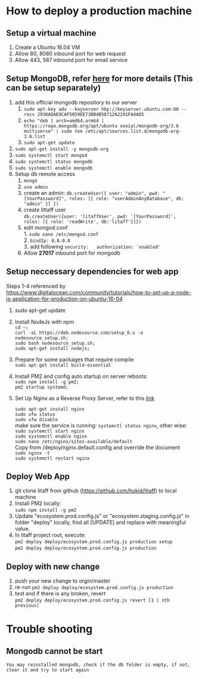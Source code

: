 # How to deploy a production machine


## Setup a virtual machine
  1. Create a Ubuntu 16.04 VM
  2. Allow 80, 8080 inbound port for web request
  3. Allow 443, 587 inbound port for email service

## Setup MongoDB, refer [here]( https://www.digitalocean.com/community/tutorials/how-to-install-mongodb-on-ubuntu-16-04) for more details (This can be setup separately)
  1. add this official mongodb repository to our server
        1. `sudo apt-key adv --keyserver hkp://keyserver.ubuntu.com:80 --recv 2930ADAE8CAF5059EE73BB4B58712A2291FA4AD5`
        2. `echo "deb [ arch=amd64,arm64 ] https://repo.mongodb.org/apt/ubuntu xenial/mongodb-org/3.6 multiverse" | sudo tee /etc/apt/sources.list.d/mongodb-org-3.6.list`
        3. `sudo apt-get update`
  2. `sudo apt-get install -y mongodb-org`
  3. `sudo systemctl start mongod`
  4. `sudo systemctl status mongodb`
  5. `sudo systemctl enable mongodb`
  6. Setup db remote access
        1. `mongo`
        2. `use admin`
        3. create an admin:
            `db.createUser({ user: "admin", pwd: "[YourPassword]", roles: [{ role: "userAdminAnyDatabase", db: "admin" }] })`
        4. create littaff user  
            `db.createUser({user: 'litaffUser', pwd: '[YourPassword]', roles: [{ role: 'readWrite', db:'litaff'}]})`
        5. edit mongod.conf  
                1. `sudo nano /etc/mongod.conf`  
                2. `bindIp: 0.0.0.0`  
                3. add following 
                 `security:  
                    authorization: 'enabled'`
        6. Allow **27017** inbound port for mongodb

## Setup neccessary dependencies for web app
  Steps 1-4 referenced by https://www.digitalocean.com/community/tutorials/how-to-set-up-a-node-js-application-for-production-on-ubuntu-16-04

  1. sudo apt-get update
  2. Install NodeJs with npm  
      `cd ~;`  
      `curl -sL https://deb.nodesource.com/setup_6.x -o nodesource_setup.sh;`  
      `sudo bash nodesource_setup.sh;`  
      `sudo apt-get install nodejs;`  

  3. Prepare for some packages that require compile  
      `sudo apt-get install build-essential`  

  4. Install PM2 and config auto startup on server reboots:  
      `sudo npm install -g pm2;`  
      `pm2 startup systemd;`  

  5. Set Up Nginx as a Reverse Proxy Server, refer to this [link](https://www.digitalocean.com/community/tutorials/how-to-install-nginx-on-ubuntu-16-04)

      `sudo apt-get install nginx`  
      `sudo ufw status`  
      `sudo ufw disable`  
      make sure the service is running: `systemctl status nginx`, other wise: `sudo systemctl start nginx`  
      `sudo systemctl enable nginx`  
      `sudo nano /etc/nginx/sites-available/default`  
        Copy from /deploy/nginx.default.config and override the document  
      `sudo nginx -t`  
      `sudo systemctl restart nginx`  

## Deploy Web App

1. git clone litaff from github (https://github.com/hukid/litaff) to local machine
2. Install PM2 locally:  
    `sudo npm install -g pm2`
3. Update "ecosystem.prod.config.js" or "ecosystem.staging.config.js" in folder "deploy" locally, find all [UPDATE] and replace with meaningful value.
4. In litaff project root, execute:  
    `pm2 deploy deploy/ecosystem.prod.config.js production setup`  
    `pm2 deploy deploy/ecosystem.prod.config.js production`

## Deploy with new change

1. push your new change to orgin/master
2. re-run `pm2 deploy deploy/ecosystem.prod.config.js production`
3. test and if there is any broken, revert  
    `pm2 deploy deploy/ecosystem.prod.config.js revert [1 | nth previous]`



# Trouble shooting

## Mongodb cannot be start
    You may reinstalled mongodb, check if the db folder is empty, if not, clear it and try to start again









